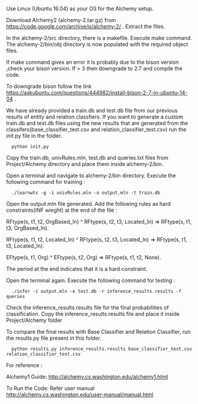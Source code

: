 Use Linux (Ubuntu 16.04) as your OS for the Alchemy setup.

Download Alchemy2 (alchemy-2.tar.gz) from https://code.google.com/archive/p/alchemy-2/ . Extract the files.

In the alchemy-2/src directory, there is a makefile. Execute make command. The alchemy-2/bin/obj directory is now populated with the required object files.

If make command gives an error it is probably due to the bison version ,check your bison version. If > 3 then downgrade to 2.7 and compile the code.

To downgrade bison follow the link https://askubuntu.com/questions/444982/install-bison-2-7-in-ubuntu-14-04 .


We have already provided a train.db and test.db file from our previous results of entity and relation classfiers.
If you want to generate a custom train.db and test.db files using the new results that are generated from the classifers(base_classifier_test.csv and relation_classifier_test.csv) run the init.py file in the folder.

      python init.py


Copy the train.db, univRules.mln, test.db and queries.txt files from Project/Alchemy directory and place them inside alchemy-2/bin.

Open a terminal and navigate to alchemy-2/bin directory. Execute the following command for training :
  
      ./learnwts -g -i univRules.mln -o output.mln -t train.db

Open the output.mln file generated. Add the following rules as hard constraints(INF wieght) at the end of the file  :

RFtype(s, t1, t2, OrgBased_In) ^ RFtype(s, t2, t3, Located_In) => RFtype(s, t1, t3, OrgBased_In).

RFtype(s, t1, t2, Located_In) ^ RFtype(s, t2, t3, Located_In) => RFtype(s, t1, t3, Located_In).

EFtype(s, t1, Org) ^ EFtype(s, t2, Org) => RFtype(s, t1, t2, None).

The period at the end indicates that it is a hard constraint.

Open the terminal again. Execute the following command for testing :
      
      ./infer -i output.mln -e test.db -r inference_results.results -f queries

Check the inference_results.results file for the final probabilities of classification.
Copy the inference_results.results file and place it inside Project/Alchemy folder

To compare the final results with Base Classifier and Relation Classifier, run the results.py file present in this folder.

      python results.py inference_results.results base_classifier_test.csv relation_classifier_test.csv

For reference :

Alchemy1 Guide:
http://alchemy.cs.washington.edu/alchemy1.html

To Run the Code:
Refer user manual http://alchemy.cs.washington.edu/user-manual/manual.html
